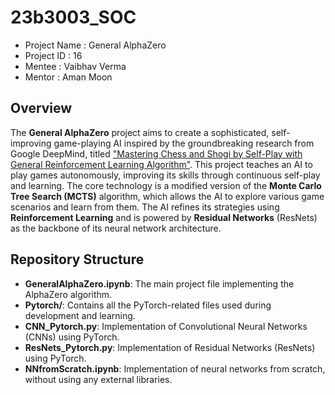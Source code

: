 # 23b3003_SOC 
- Project Name : General AlphaZero
- Project ID : 16 
- Mentee : Vaibhav Verma
- Mentor : Aman Moon
## Overview
 The **General AlphaZero** project aims to create a sophisticated, self-improving game-playing AI inspired by the groundbreaking research from Google DeepMind, titled ["Mastering Chess and Shogi by Self-Play with General Reinforcement Learning Algorithm"](https://arxiv.org/abs/1712.01815). This project teaches an AI to play games autonomously, improving its skills through continuous self-play and learning. The core technology is a modified version of the **Monte Carlo Tree Search (MCTS)** algorithm, which allows the AI to explore various game scenarios and learn from them. The AI refines its strategies using **Reinforcement Learning** and is powered by **Residual Networks** (ResNets) as the backbone of its neural network architecture. 

## Repository Structure 
- **GeneralAlphaZero.ipynb**: The main project file implementing the AlphaZero algorithm. 
-  **Pytorch/**: Contains all the PyTorch-related files used during development and learning.
- **CNN_Pytorch.py**: Implementation of Convolutional Neural Networks (CNNs) using PyTorch. 
- **ResNets_Pytorch.py**: Implementation of Residual Networks (ResNets) using PyTorch.
- **NNfromScratch.ipynb**: Implementation of neural networks from scratch, without using any external libraries.

